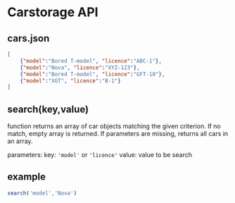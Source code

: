 # Carstorage API

## cars.json
```json
[
    {"model":"Bored T-model", "licence":"ABC-1"},
    {"model":"Nova", "licence":"XYZ-123"},
    {"model":"Bored T-model", "licence":"GFT-10"},
    {"model":"XGT", "licence":"B-1"}
]
```

## **search(key,value)**

function returns an array of car objects matching the given criterion. If no match, empty array is returned. If parameters are missing, returns all cars in an array.

parameters:
key: `'model'` or `'licence'`
value: value to be search

## example
```js
search('model','Nova')
```
